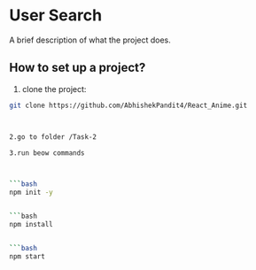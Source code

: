 # User Search

A brief description of what the project does.


## How to set up a project?

1. clone the project:

```bash
git clone https://github.com/AbhishekPandit4/React_Anime.git



2.go to folder /Task-2

3.run beow commands



```bash
npm init -y


```bash
npm install


```bash
npm start

